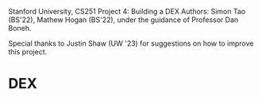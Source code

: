 Stanford University, CS251 Project 4: Building a DEX
Authors: Simon Tao (BS'22), Mathew Hogan (BS'22), under the guidance of Professor Dan Boneh.

Special thanks to Justin Shaw (UW '23) for suggestions on how to improve this project.   
# DEX
